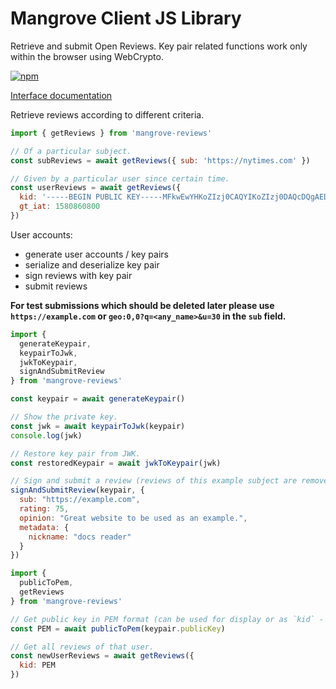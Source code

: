 # Mangrove Client JS Library

Retrieve and submit Open Reviews. Key pair related functions work only within the browser using WebCrypto.

[![npm](https://img.shields.io/npm/v/mangrove-reviews)](https://www.npmjs.com/package/mangrove-reviews)

[Interface documentation](https://js.mangrove.reviews/global.html)

Retrieve reviews according to different criteria.

```javascript
import { getReviews } from 'mangrove-reviews'

// Of a particular subject.
const subReviews = await getReviews({ sub: 'https://nytimes.com' })

// Given by a particular user since certain time.
const userReviews = await getReviews({
  kid: '-----BEGIN PUBLIC KEY-----MFkwEwYHKoZIzj0CAQYIKoZIzj0DAQcDQgAEDo6mN4kY6YFhpvF0u3hfVWD1RnDElPweX3U3KiUAx0dVeFLPAmeKdQY3J5agY3VspnHo1p/wH9hbZ63qPbCr6g==-----END PUBLIC KEY-----',
  gt_iat: 1580860800
})
```

User accounts:
- generate user accounts / key pairs
- serialize and deserialize key pair
- sign reviews with key pair
- submit reviews

**For test submissions which should be deleted later please use `https://example.com` or `geo:0,0?q=<any_name>&u=30` in the `sub` field.**

```javascript
import {
  generateKeypair,
  keypairToJwk,
  jwkToKeypair,
  signAndSubmitReview
} from 'mangrove-reviews'

const keypair = await generateKeypair()

// Show the private key.
const jwk = await keypairToJwk(keypair)
console.log(jwk)

// Restore key pair from JWK.
const restoredKeypair = await jwkToKeypair(jwk)

// Sign and submit a review (reviews of this example subject are removed from the database).
signAndSubmitReview(keypair, {
  sub: "https://example.com",
  rating: 75,
  opinion: "Great website to be used as an example.",
  metadata: {
    nickname: "docs reader"
  }
})

import {
  publicToPem,
  getReviews
} from 'mangrove-reviews'

// Get public key in PEM format (can be used for display or as `kid` - key id).
const PEM = await publicToPem(keypair.publicKey)

// Get all reviews of that user.
const newUserReviews = await getReviews({
  kid: PEM
})
```
